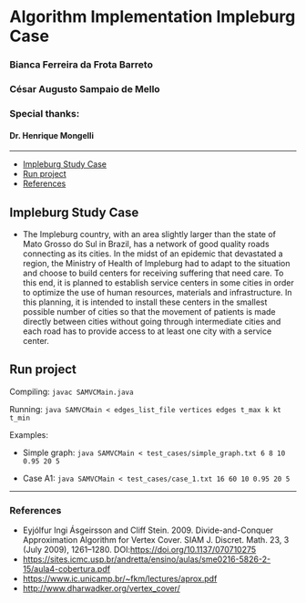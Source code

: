 # Algorithm Implementation Impleburg Case

### Bianca Ferreira da Frota Barreto

### César Augusto Sampaio de Mello

### Special thanks:

#### Dr. Henrique Mongelli

---

- [Impleburg Study Case](#impleburg-study-case)
- [Run project](#run-project)
- [References](#references)

## Impleburg Study Case

- The Impleburg country, with an area slightly larger than the state of Mato Grosso do Sul
  in Brazil, has a network of good quality roads connecting as its cities. In the midst of an epidemic that devastated a region, the Ministry of Health of Impleburg had to adapt to the situation and choose to build centers for receiving suffering that need care. To this end, it is planned to establish service centers in some cities in order to optimize the use of human resources, materials and infrastructure. In this planning, it is intended to install these centers in the smallest possible number of cities so that the movement of patients is made directly between cities without going through intermediate cities and each road has to provide access to at least one city with a service center.

## Run project

Compiling:
`javac SAMVCMain.java`

Running:
`java SAMVCMain < edges_list_file vertices edges t_max k kt t_min`

Examples:

- Simple graph:
  `java SAMVCMain < test_cases/simple_graph.txt 6 8 10 0.95 20 5`

- Case A1:
  `java SAMVCMain < test_cases/case_1.txt 16 60 10 0.95 20 5`

---

### References

- Eyjólfur Ingi Ásgeirsson and Cliff Stein. 2009. Divide-and-Conquer Approximation Algorithm for Vertex Cover. SIAM J. Discret. Math. 23, 3 (July 2009), 1261–1280. DOI:https://doi.org/10.1137/070710275
- https://sites.icmc.usp.br/andretta/ensino/aulas/sme0216-5826-2-15/aula4-cobertura.pdf
- https://www.ic.unicamp.br/~fkm/lectures/aprox.pdf
- http://www.dharwadker.org/vertex_cover/
